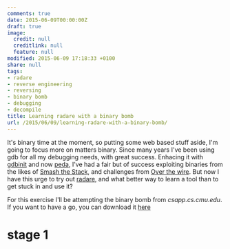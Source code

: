 ```yaml
---
comments: true
date: 2015-06-09T00:00:00Z
draft: true
image:
  credit: null
  creditlink: null
  feature: null
modified: 2015-06-09 17:18:33 +0100
share: null
tags:
- radare
- reverse engineering
- reversing
- binary bomb
- debugging
- decompile
title: Learning radare with a binary bomb
url: /2015/06/09/learning-radare-with-a-binary-bomb/
---
```


It's binary time at the moment, so putting some web based stuff aside, I'm 
going to focus more on matters binary. Since many years I've been using gdb
for all my debugging needs, with great success. Enhacing it with [gdbinit](https://github.com/gdbinit/Gdbinit)
and now [peda](https://github.com/longld/peda), I've had a fair but of success
exploiting binaries from the likes of [Smash the Stack](http://smashthestack.oth),
and challenges from [Over the wire](http://overthewire.org). But now I have this
urge to try out [radare](http://radare.org), and what better way to learn a tool
than to get stuck in and use it? 

For this exercise I'll be attempting the binary bomb from *csapp.cs.cmu.edu*. If you 
want to have a go, you can download it [here](https://www.dropbox.com/s/qn2qci2uuf6nz8b/bomb?dl=0)

# stage 1

